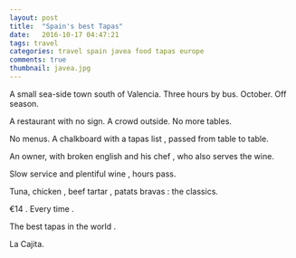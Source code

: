 ```yaml
---
layout: post
title:  "Spain's best Tapas"
date:   2016-10-17 04:47:21
tags: travel
categories: travel spain javea food tapas europe
comments: true
thumbnail: javea.jpg
---
```



A small sea-side town south of Valencia. Three hours by bus. October. Off season.

A restaurant with no sign. A crowd outside. No more tables.

No menus. A chalkboard with a tapas list , passed from table to table.

An owner, with broken english and his chef , who also serves the wine.

Slow service and plentiful wine , hours pass.

Tuna, chicken , beef tartar , patats bravas : the classics.

€14 . Every time .

The best tapas in the world .

La Cajita.
